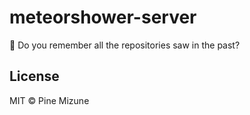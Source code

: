 # meteorshower-server
:star2: Do you remember all the repositories saw in the past?

## License
MIT &copy; Pine Mizune
